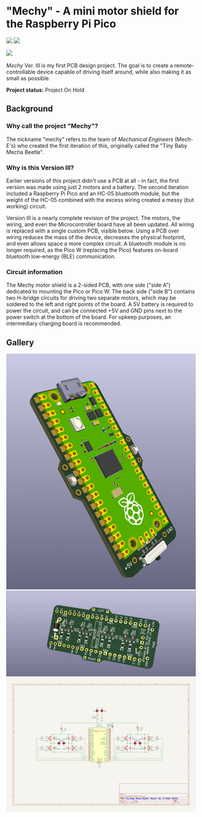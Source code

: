 # "Mechy" - A mini motor shield for the Raspberry Pi Pico

<div>
    <img src="https://img.shields.io/badge/Raspberry_Pi_Pico-e00053">
    <img src="https://img.shields.io/badge/In_Progress-yellow">
</div>

<a href="../images/mechy/prototype.gif" target="_blank"><img src="../images/mechy/prototype.gif"></a>

*Mechy* Ver. III is my first PCB design project. The goal is to create a remote-controllable device capable of driving itself around, while also making it as small as possible.

**Project status:** Project On Hold

## Background
### Why call the project "Mechy"?
The nickname "mechy" refers to the team of *Mechanical Engineers* (Mech-E's) who created the first iteration of this, originally called the "Tiny Baby Mecha Beetle".

### Why is this Version III?
Earlier versions of this project didn't use a PCB at all - in fact, the first version was made using just 2 motors and a battery. The second iteration included a Raspberry Pi Pico and an HC-05 bluetooth module, but the weight of the HC-05 combined with the excess wiring created a messy (but working) circuit.

Version III is a nearly complete revision of the project. The motors, the wiring, and even the Microcontroller board have all been updated. All wiring is replaced with a single custom PCB, visible below. Using a PCB over wiring reduces the mass of the device, decreases the physical footprint, and even allows space a more complex circuit. A bluetooth module is no longer required, as the Pico W (replacing the Pico) features on-board bluetooth low-energy (BLE) communication.

### Circuit information
The Mechy motor shield is a 2-sided PCB, with one side ("side A") dedicated to mounting the Pico or Pico W. The back side ("side B") contains two H-bridge circuits for driving two separate motors, which may be soldered to the left and right points of the board. A 5V battery is required to power the circuit, and can be connected +5V and GND pins next to the power switch at the bottom of the board. For upkeep purposes, an intermediary charging board is recommended.

## Gallery


<a href="../images/mechy/top_render.png" target="_blank"><img src="../images/mechy/top_render.png"></a>
<a href="../images/mechy/bottom_render.png" target="_blank"><img src="../images/mechy/bottom_render.png"></a>
<a href="../images/mechy/schematic.png" target="_blank"><img src="../images/mechy/schematic.png"></a>
